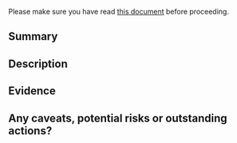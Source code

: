Please make sure you have read [this document](https://www.notion.so/clockorg/Pull-Requests-71f982138c5b444ab088acdd6c256ac4) before proceeding.

## Summary

<!-- What was asked? Where was the requested posted? Any links to basecamp, productive, slack etc. are helpful to the reviewer to understand full context. -->

## Description

<!-- Briefly summarise the contents of this pull request. How did you fix the bug / build the feature? This can help the reviewer when reading through the code. -->

## Evidence

<!-- Screenshots (both before and after), screen captures and looms should go here -->

## Any caveats, potential risks or outstanding actions?

<!-- Are there limitations? Do you consider this feature/fix to be complete? Is there any other work required? -->
